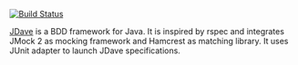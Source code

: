 [![Build Status](https://travis-ci.org/jdave/JDave.png)](https://travis-ci.org/jdave/JDave)

[JDave][1] is a BDD framework for Java. It is inspired by rspec and integrates JMock 2 as mocking framework and Hamcrest as matching library. It uses JUnit adapter to launch JDave specifications.

[1]: http://jdave.org/
